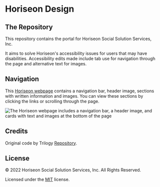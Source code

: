 # **Horiseon Design**

## The Repository

This repository contains the portal for Horiseon Social Solution Services, Inc. 

It aims to solve Horiseon's accessibility issues for users that may have disabilities. Accessibility edits made include tab use for navigation through the page and alternative text for images.


## Navigation
This [Horiseon webpage](https://chloehill3.github.io/HoriseonDesign/) contains a navigation bar, header image, sections with written information and images. You can view these sections by clicking the links or scrolling through the page.

![The Horiseon webpage includes a navigation bar, a header image, and cards with text and images at the bottom of the page](/assets/images/capture-horiseon.png)



## Credits
Original code by Trilogy [Repository](https://git.bootcampcontent.com/uk-edx-16-week/UK-VIRT-FE-PT-11-2022-U-LOLC/-/tree/main/week-1/04-code-refactor-lesson).

## License
© 2022 Horiseon Social Solution Services, Inc. All Rights Reserved.

Licensed under the [MIT](/LICENSE) license.
